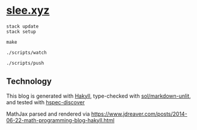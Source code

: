 # [slee.xyz](http://slee.xyz)


```
stack update
stack setup
```

```
make
```

```
./scripts/watch
```

```
./scripts/push
```


## Technology
This blog is generated with [Hakyll](https://jaspervdj.be/hakyll/),
type-checked with [sol/markdown-unlit](https://github.com/sol/markdown-unlit),
and tested with [hspec-discover](http://hspec.github.io/hspec-discover.html)

MathJax parsed and rendered via https://www.jdreaver.com/posts/2014-06-22-math-programming-blog-hakyll.html
